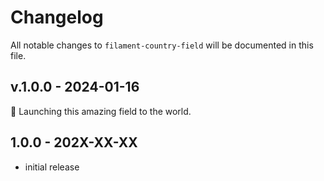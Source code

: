 # Changelog

All notable changes to `filament-country-field` will be documented in this file.

## v.1.0.0 - 2024-01-16

🚀 Launching this amazing field to the world.

## 1.0.0 - 202X-XX-XX

- initial release
